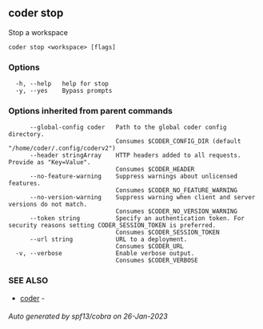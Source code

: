 ## coder stop

Stop a workspace

```
coder stop <workspace> [flags]
```

### Options

```
  -h, --help   help for stop
  -y, --yes    Bypass prompts
```

### Options inherited from parent commands

```
      --global-config coder   Path to the global coder config directory.
                              Consumes $CODER_CONFIG_DIR (default "/home/coder/.config/coderv2")
      --header stringArray    HTTP headers added to all requests. Provide as "Key=Value".
                              Consumes $CODER_HEADER
      --no-feature-warning    Suppress warnings about unlicensed features.
                              Consumes $CODER_NO_FEATURE_WARNING
      --no-version-warning    Suppress warning when client and server versions do not match.
                              Consumes $CODER_NO_VERSION_WARNING
      --token string          Specify an authentication token. For security reasons setting CODER_SESSION_TOKEN is preferred.
                              Consumes $CODER_SESSION_TOKEN
      --url string            URL to a deployment.
                              Consumes $CODER_URL
  -v, --verbose               Enable verbose output.
                              Consumes $CODER_VERBOSE
```

### SEE ALSO

* [coder](coder.md)	 - 

###### Auto generated by spf13/cobra on 26-Jan-2023
